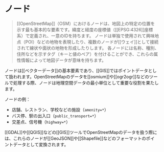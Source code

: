 # ノード

> [[OpenStreetMap]]（OSM）におけるノードは、地図上の特定の位置を示す最も基本的な要素です。緯度と経度の座標値（[[EPSG:4326]]座標系）で定義され、一意のIDを持ちます。
> ノードは単独で使用されて興味地点（POI）などの地物を表現したり、複数のノードが[[ウェイ]]として接続されて線状や面状の地物を形成したりします。
> 各ノードには名称、種別、住所などを示すタグ（キーと値のペア）を付けることができ、これらの属性情報によって地図データが意味を持ちます。

ノードは[[ベクターデータ]]の基本要素であり、[[GIS]]ではポイントデータとして扱われます。OpenStreetMapのデータを[[osmium]]や[[ogr2ogr]]などのツールで処理する際、ノードは地理空間データの最小単位として重要な役割を果たします。

ノードの例：

- 店舗、レストラン、学校などの施設（`amenity=*`）
- バス停、駅の出入口（`public_transport=*`）
- 交差点、信号機（`highway=*`）

[[GDAL]]や[[QGIS]]などの[[GIS]]ツールでOpenStreetMapのデータを扱う際には、これらのノードが[[GeoJSON]]や[[Shapefile]]などのフォーマットのポイントデータとして変換されます。

